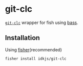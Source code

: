 # git-clc

[`git-clc`](https://github.com/peterpme/dotfiles/blob/master/bin/git-clc) wrapper for fish using [bass](https://github.com/edc/bass).

## Installation

Using [fisher](https://github.com/jorgebucaran/fisher)(recommended)

```
fisher install idkjs/git-clc
```

